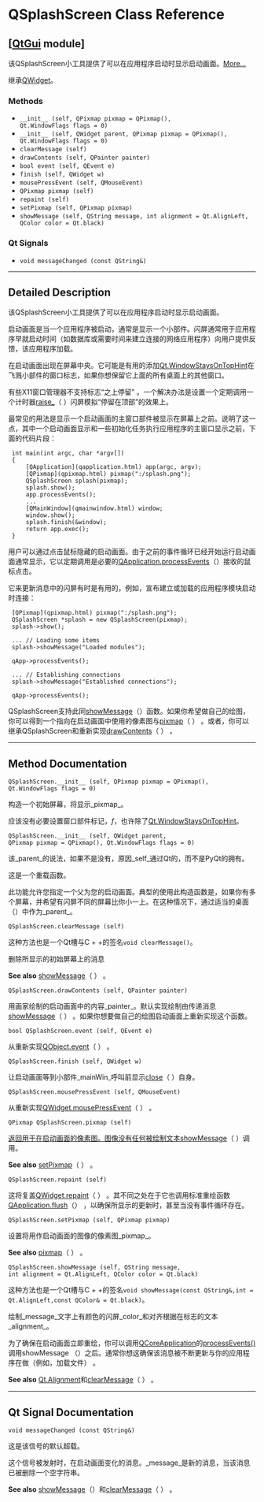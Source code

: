 # QSplashScreen Class Reference

## [[QtGui](index.htm) module]

该QSplashScreen小工具提供了可以在应用程序启动时显示启动画面。[More...](#details)

继承[QWidget](qwidget.html)。

### Methods

*   `__init__ (self, QPixmap pixmap = QPixmap(), Qt.WindowFlags flags = 0)`
*   `__init__ (self, QWidget parent, QPixmap pixmap = QPixmap(), Qt.WindowFlags flags = 0)`
*   `clearMessage (self)`
*   `drawContents (self, QPainter painter)`
*   `bool event (self, QEvent e)`
*   `finish (self, QWidget w)`
*   `mousePressEvent (self, QMouseEvent)`
*   `QPixmap pixmap (self)`
*   `repaint (self)`
*   `setPixmap (self, QPixmap pixmap)`
*   `showMessage (self, QString message, int alignment = Qt.AlignLeft, QColor color = Qt.black)`

### Qt Signals

*   `void messageChanged (const QString&)`

* * *

## Detailed Description

该QSplashScreen小工具提供了可以在应用程序启动时显示启动画面。

启动画面是当一个应用程序被启动，通常是显示一个小部件。闪屏通常用于应用程序早就启动时间（如数据库或需要时间来建立连接的网络应用程序）向用户提供反馈，该应用程序加载。

在启动画面出现在屏幕中央。它可能是有用的添加[Qt.WindowStaysOnTopHint](qt.html#WindowType-enum)在飞溅小部件的窗口标志，如果你想保留它上面的所有桌面上的其他窗口。

有些X11窗口管理器不支持标志“之上停留” 。一个解决办法是设置一个定期调用一个计时器[raise_](qwidget.html#raise)（ ）闪屏模拟“停留在顶部”的效果上。

最常见的用法是显示一个启动画面的主窗口部件被显示在屏幕上之前。说明了这一点，其中一个启动画面显示和一些初始化任务执行应用程序的主窗口显示之前，下面的代码片段：

```
 int main(int argc, char *argv[])
 {
     [QApplication](qapplication.html) app(argc, argv);
     [QPixmap](qpixmap.html) pixmap(":/splash.png");
     QSplashScreen splash(pixmap);
     splash.show();
     app.processEvents();
     ...
     [QMainWindow](qmainwindow.html) window;
     window.show();
     splash.finish(&window);
     return app.exec();
 }

```

用户可以通过点击鼠标隐藏的启动画面。由于之前的事件循环已经开始运行启动画面通常显示，它以定期调用是必要的[QApplication.processEvents](qcoreapplication.html#processEvents)（）接收的鼠标点击。

它来更新消息中的闪屏有时是有用的，例如，宣布建立或加载的应用程序模块启动时连接：

```
 [QPixmap](qpixmap.html) pixmap(":/splash.png");
 QSplashScreen *splash = new QSplashScreen(pixmap);
 splash->show();

 ... // Loading some items
 splash->showMessage("Loaded modules");

 qApp->processEvents();

 ... // Establishing connections
 splash->showMessage("Established connections");

 qApp->processEvents();

```

QSplashScreen支持此同[showMessage](qsplashscreen.html#showMessage)（）函数。如果你希望做自己的绘图，你可以得到一个指向在启动画面中使用的像素图与[pixmap](qsplashscreen.html#pixmap)（ ） 。或者，你可以继承QSplashScreen和重新实现[drawContents](qsplashscreen.html#drawContents)（ ） 。

* * *

## Method Documentation

```
QSplashScreen.__init__ (self, QPixmap pixmap = QPixmap(), Qt.WindowFlags flags = 0)
```

构造一个初始屏幕，将显示_pixmap_。

应该没有必要设置窗口部件标记，_f_，也许除了[Qt.WindowStaysOnTopHint](qt.html#WindowType-enum)。

```
QSplashScreen.__init__ (self, QWidget parent, QPixmap pixmap = QPixmap(), Qt.WindowFlags flags = 0)
```

该_parent_的说法，如果不是没有，原因_self_通过Qt的，而不是PyQt的拥有。

这是一个重载函数。

此功能允许您指定一个父为您的启动画面。典型的使用此构造函数是，如果你有多个屏幕，并希望有闪屏不同的屏幕比你小一上。在这种情况下，通过适当的桌面（）中作为_parent_。

```
QSplashScreen.clearMessage (self)
```

这种方法也是一个Qt槽与C + +的签名`void clearMessage()`。

删除所显示的初始屏幕上的消息

**See also** [showMessage](qsplashscreen.html#showMessage)（ ） 。

```
QSplashScreen.drawContents (self, QPainter painter)
```

用画家绘制的启动画面中的内容_painter_。默认实现绘制由传递消息[showMessage](qsplashscreen.html#showMessage)（ ） 。如果你想要做自己的绘图启动画面上重新实现这个函数。

```
bool QSplashScreen.event (self, QEvent e)
```

从重新实现[QObject.event](qobject.html#event)（ ） 。

```
QSplashScreen.finish (self, QWidget w)
```

让启动画面等到小部件_mainWin_呼叫前显示[close](qwidget.html#close)（ ）自身。

```
QSplashScreen.mousePressEvent (self, QMouseEvent)
```

从重新实现[QWidget.mousePressEvent](qwidget.html#mousePressEvent)（ ） 。

```
QPixmap QSplashScreen.pixmap (self)
```

[](qpixmap.html)

[返回用于在启动画面的像素图。图像没有任何被绘制文本](qpixmap.html)[showMessage](qsplashscreen.html#showMessage)（ ）调用。

**See also** [setPixmap](qsplashscreen.html#setPixmap)（ ） 。

```
QSplashScreen.repaint (self)
```

这将复盖[QWidget.repaint](qwidget.html#repaint)（ ） 。其不同之处在于它也调用标准重绘函数[QApplication.flush](qcoreapplication.html#flush)（） ，以确保所显示的更新时，甚至当没有事件循环存在。

```
QSplashScreen.setPixmap (self, QPixmap pixmap)
```

设置将用作启动画面的图像的像素图_pixmap_。

**See also** [pixmap](qsplashscreen.html#pixmap)（ ） 。

```
QSplashScreen.showMessage (self, QString message, int alignment = Qt.AlignLeft, QColor color = Qt.black)
```

这种方法也是一个Qt槽与C + +的签名`void showMessage(const QString&,int = Qt.AlignLeft,const QColor& = Qt.black)`。

绘制_message_文字上有颜色的闪屏_color_和对齐根据在标志的文本_alignment_。

为了确保在启动画面立即重绘，你可以调用[QCoreApplication](qcoreapplication.html)的[processEvents()](qcoreapplication.html#processEvents)调用showMessage （）之后。通常你想这确保该消息被不断更新与你的应用程序在做（例如，加载文件） 。

**See also** [Qt.Alignment](qt.html#AlignmentFlag-enum)和[clearMessage](qsplashscreen.html#clearMessage)（ ） 。

* * *

## Qt Signal Documentation

```
void messageChanged (const QString&)
```

这是该信号的默认超载。

这个信号被发射时，在启动画面变化的消息。_message_是新的消息，当该消息已被删除一个空字符串。

**See also** [showMessage](qsplashscreen.html#showMessage)（）和[clearMessage](qsplashscreen.html#clearMessage)（ ） 。